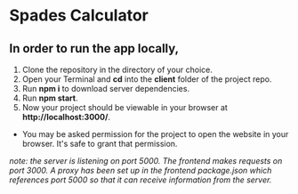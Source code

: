 # Spades Calculator

## In order to run the app locally,

1. Clone the repository in the directory of your choice.
2. Open your Terminal and **cd** into the **client** folder of the project repo.
3. Run **npm i** to download server dependencies.
4. Run **npm start**.
5. Now your project should be viewable in your browser at **http://localhost:3000/**.

- You may be asked permission for the project to open the website in your browser. It's safe to grant that permission.

_note: the server is listening on port 5000. The frontend makes requests on port 3000. A proxy has been set up in the frontend package.json which references port 5000 so that it can receive information from the server._
